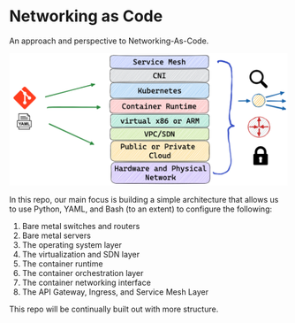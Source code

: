 # Networking as Code
An approach and perspective to Networking-As-Code.

![osi](assets/the_new_network_stack.png)

In this repo, our main focus is building a simple architecture that allows us to use Python, YAML, and Bash (to an extent) to configure the following:

1. Bare metal switches and routers
2. Bare metal servers
3. The operating system layer
4. The virtualization and SDN layer
5. The container runtime
6. The container orchestration layer
7. The container networking interface
8. The API Gateway, Ingress, and Service Mesh Layer

This repo will be continually built out with more structure.

